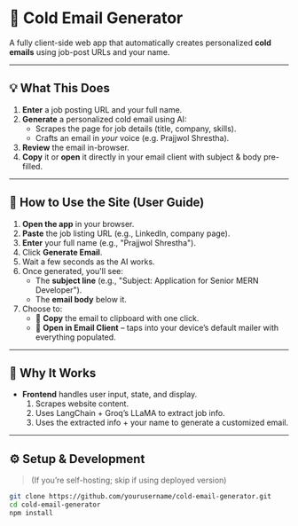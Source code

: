 # 🚀 Cold Email Generator

A fully client-side web app that automatically creates personalized **cold emails** using job-post URLs and your name.

---

## 💡 What This Does

1. **Enter** a job posting URL and your full name.
2. **Generate** a personalized cold email using AI:
   - Scrapes the page for job details (title, company, skills).
   - Crafts an email in *your* voice (e.g. Prajjwol Shrestha).
3. **Review** the email in-browser.
4. **Copy** it or **open** it directly in your email client with subject & body pre-filled.

---

## 🧭 How to Use the Site (User Guide)

1. **Open the app** in your browser.
2. **Paste** the job listing URL (e.g., LinkedIn, company page).
3. **Enter** your full name (e.g., "Prajjwol Shrestha").
4. Click **Generate Email**.
5. Wait a few seconds as the AI works.
6. Once generated, you'll see:
   - The **subject line** (e.g., "Subject: Application for Senior MERN Developer").
   - The **email body** below it.
7. Choose to:
   - 📝 **Copy** the email to clipboard with one click.
   - 📧 **Open in Email Client** – taps into your device’s default mailer with everything populated.

---

## 🎯 Why It Works

- **Frontend** handles user input, state, and display.
  1. Scrapes website content.
  2. Uses LangChain + Groq’s LLaMA to extract job info.
  3. Uses the extracted info + your name to generate a customized email.

---

## ⚙️ Setup & Development

> (If you’re self-hosting; skip if using deployed version)

```bash
git clone https://github.com/yourusername/cold-email-generator.git
cd cold-email-generator
npm install
